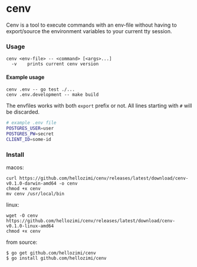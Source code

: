 # cenv

Cenv is a tool to execute commands with an env-file without having to
export/source the environment variables to your current tty session.


### Usage

```
cenv <env-file> -- <command> [<args>...]
  -v    prints current cenv version
```

#### Example usage

```
cenv .env -- go test ./...
cenv .env.development -- make build
```

The envfiles works with both `export` prefix or not. All lines starting with
`#` will be discarded.

```sh
# example .env file
POSTGRES_USER=user
POSTGRES_PW=secret
CLIENT_ID=some-id
```

### Install

macos:

```
curl https://github.com/hellozimi/cenv/releases/latest/download/cenv-v0.1.0-darwin-amd64 -o cenv
chmod +x cenv
mv cenv /usr/local/bin
```

linux:

```
wget -O cenv https://github.com/hellozimi/cenv/releases/latest/download/cenv-v0.1.0-linux-amd64
chmod +x cenv
```

from source:

```
$ go get github.com/hellozimi/cenv
$ go install github.com/hellozimi/cenv
```
